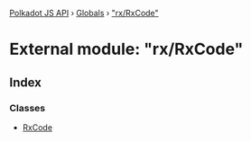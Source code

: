 [Polkadot JS API](../README.md) › [Globals](../globals.md) › ["rx/RxCode"](_rx_rxcode_.md)

# External module: "rx/RxCode"

## Index

### Classes

* [RxCode](../classes/_rx_rxcode_.rxcode.md)
